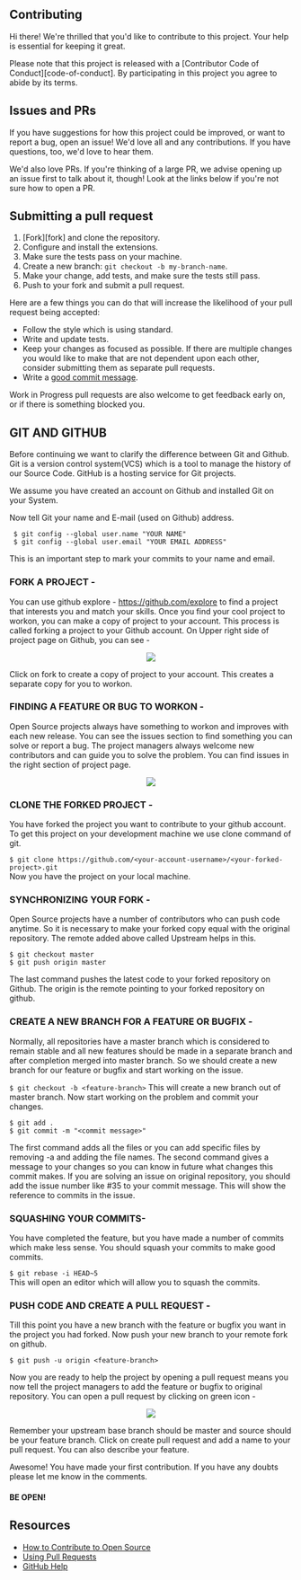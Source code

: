 ## Contributing

Hi there! We're thrilled that you'd like to contribute to this project. Your help is essential for keeping it great.

Please note that this project is released with a [Contributor Code of Conduct][code-of-conduct]. By participating in this project you agree to abide by its terms.

## Issues and PRs

If you have suggestions for how this project could be improved, or want to report a bug, open an issue! We'd love all and any contributions. If you have questions, too, we'd love to hear them.

We'd also love PRs. If you're thinking of a large PR, we advise opening up an issue first to talk about it, though! Look at the links below if you're not sure how to open a PR.

## Submitting a pull request

1. [Fork][fork] and clone the repository.
1. Configure and install the extensions.
1. Make sure the tests pass on your machine.
1. Create a new branch: `git checkout -b my-branch-name`.
1. Make your change, add tests, and make sure the tests still pass.
1. Push to your fork and submit a pull request.

Here are a few things you can do that will increase the likelihood of your pull request being accepted:

- Follow the style which is using standard.
- Write and update tests.
- Keep your changes as focused as possible. If there are multiple changes you would like to make that are not dependent upon each other, consider submitting them as separate pull requests.
- Write a [good commit message](http://tbaggery.com/2008/04/19/a-note-about-git-commit-messages.html).

Work in Progress pull requests are also welcome to get feedback early on, or if there is something blocked you.

## GIT AND GITHUB

 Before continuing we want to clarify the difference between Git and Github. Git is a version control system(VCS) which is a tool to manage the history of our Source Code. GitHub is a hosting service for Git projects.

We assume you have created an account on Github and installed Git on your System.

Now tell Git your name and E-mail (used on Github) address.

     $ git config --global user.name "YOUR NAME"
     $ git config --global user.email "YOUR EMAIL ADDRESS"
     

This is an important step to mark your commits to your name and email.

### FORK A PROJECT -

You can use github explore - https://github.com/explore to find a project that interests you and match your skills. Once you find your cool project to workon, you can make a copy of project to your account. This process is called forking a project to your Github account. On Upper right side of project page on Github, you can see -

<p align="center">  <img  src="https://i.imgur.com/P0n6f97.png">  </p>

Click on fork to create a copy of project to your account. This creates a separate copy for you to workon.

### FINDING A FEATURE OR BUG TO WORKON - 

Open Source projects always have something to workon and improves with each new release. You can see the issues section to find something you can solve or report a bug. The project managers always welcome new contributors and can guide you to solve the problem. You can find issues in the right section of project page.

<p align="center">  <img  src="https://i.imgur.com/czVjpS7.png">  </p>

### CLONE THE FORKED PROJECT -

You have forked the project you want to contribute to your github account. To get this project on your development machine we use clone command of git.

```$ git clone https://github.com/<your-account-username>/<your-forked-project>.git```  
Now you have the project on your local machine.


### SYNCHRONIZING YOUR FORK -

Open Source projects have a number of contributors who can push code anytime. So it is necessary to make your forked copy equal with the original repository. The remote added above called Upstream helps in this.


    $ git checkout master
    $ git push origin master
  

The last command pushes the latest code to your forked repository on Github. The origin is the remote pointing to your forked repository on github.

### CREATE A NEW BRANCH FOR A FEATURE OR BUGFIX -

Normally, all repositories have a master branch which is considered to remain stable and all new features should be made in a separate branch and after completion merged into master branch. So we should create a new branch for our feature or bugfix and start working on the issue.

```$ git checkout -b <feature-branch>```
This will create a new branch out of master branch. Now start working on the problem and commit your changes.

    $ git add .
    $ git commit -m "<commit message>"
    

The first command adds all the files or you can add specific files by removing -a and adding the file names. The second command gives a message to your changes so you can know in future what changes this commit makes. If you are solving an issue on original repository, you should add the issue number like #35 to your commit message. This will show the reference to commits in the issue.


### SQUASHING YOUR COMMITS-

You have completed the feature, but you have made a number of commits which make less sense. You should squash your commits to make good commits.

```$ git rebase -i HEAD~5```    
This will open an editor which will allow you to squash the commits.

### PUSH CODE AND CREATE A PULL REQUEST -

Till this point you have a new branch with the feature or bugfix you want in the project you had forked. Now push your new branch to your remote fork on github.

```$ git push -u origin <feature-branch>```
    
Now you are ready to help the project by opening a pull request means you now tell the project managers to add the feature or bugfix to original repository. You can open a pull request by clicking on green icon -

<p align="center">  <img  src="https://i.imgur.com/aGaqAD5.png">  </p>

Remember your upstream base branch should be master and source should be your feature branch. Click on create pull request and add a name to your pull request. You can also describe your feature.

Awesome! You have made your first contribution. If you have any doubts please let me know in the comments.

#### BE OPEN!


## Resources

- [How to Contribute to Open Source](https://opensource.guide/how-to-contribute/)
- [Using Pull Requests](https://help.github.com/articles/about-pull-requests/)
- [GitHub Help](https://help.github.com)

